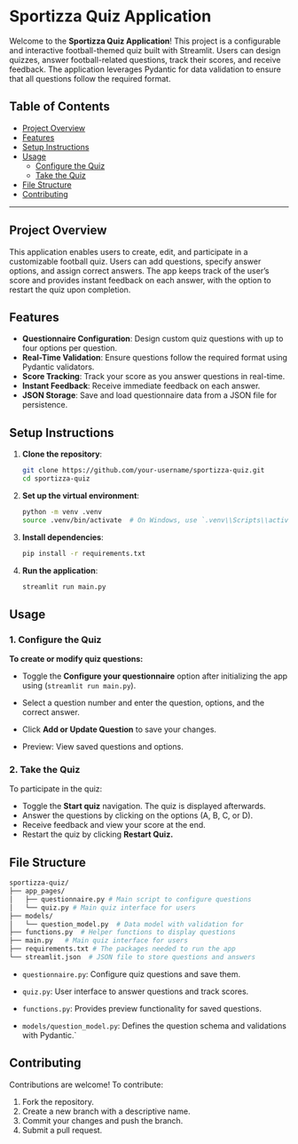 # Sportizza Quiz Application

Welcome to the **Sportizza Quiz Application**! This project is a configurable and interactive football-themed quiz built with Streamlit. Users can design quizzes, answer football-related questions, track their scores, and receive feedback. The application leverages Pydantic for data validation to ensure that all questions follow the required format.

## Table of Contents
- [Project Overview](#project-overview)
- [Features](#features)
- [Setup Instructions](#setup-instructions)
- [Usage](#usage)
  - [Configure the Quiz](#configure-the-quiz)
  - [Take the Quiz](#take-the-quiz)
- [File Structure](#file-structure)
- [Contributing](#contributing)

---

## Project Overview

This application enables users to create, edit, and participate in a customizable football quiz. Users can add questions, specify answer options, and assign correct answers. The app keeps track of the user’s score and provides instant feedback on each answer, with the option to restart the quiz upon completion.

## Features

- **Questionnaire Configuration**: Design custom quiz questions with up to four options per question.
- **Real-Time Validation**: Ensure questions follow the required format using Pydantic validators.
- **Score Tracking**: Track your score as you answer questions in real-time.
- **Instant Feedback**: Receive immediate feedback on each answer.
- **JSON Storage**: Save and load questionnaire data from a JSON file for persistence.

## Setup Instructions

1. **Clone the repository**:
   ```bash
   git clone https://github.com/your-username/sportizza-quiz.git
   cd sportizza-quiz
2. **Set up the virtual environment**:
    ```bash
   python -m venv .venv
   source .venv/bin/activate  # On Windows, use `.venv\\Scripts\\activate`
3. **Install dependencies**:
    ```bash
   pip install -r requirements.txt

4. **Run the application**:
    ```bash
   streamlit run main.py

## Usage

### 1. Configure the Quiz

**To create or modify quiz questions:**

- Toggle the **Configure your questionnaire** option after initializing the app using (`streamlit run main.py`).

- Select a question number and enter the question, options, and the correct answer.

- Click **Add or Update Question** to save your changes.

- Preview: View saved questions and options.

### 2. Take the Quiz

To participate in the quiz:

- Toggle the **Start quiz** navigation. The quiz is displayed afterwards.
- Answer the questions by clicking on the options (A, B, C, or D).
- Receive feedback and view your score at the end.
- Restart the quiz by clicking **Restart Quiz.**


## File Structure

```bash
sportizza-quiz/
├── app_pages/
│   ├── questionnaire.py # Main script to configure questions
│   └── quiz.py # Main quiz interface for users
├── models/
│   └── question_model.py  # Data model with validation for
├── functions.py  # Helper functions to display questions
├── main.py   # Main quiz interface for users
├── requirements.txt # The packages needed to run the app
└── streamlit.json  # JSON file to store questions and answers
```


- `questionnaire.py`: Configure quiz questions and save them.

- `quiz.py`: User interface to answer questions and track scores.

- `functions.py`: Provides preview functionality for saved questions.

- `models/question_model.py`: Defines the question schema and validations with Pydantic.`

## Contributing

Contributions are welcome! To contribute:

1) Fork the repository.
2) Create a new branch with a descriptive name.
3) Commit your changes and push the branch.
4) Submit a pull request.


